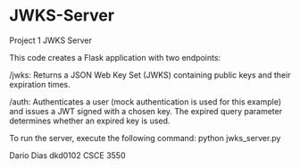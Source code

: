 # JWKS-Server
Project 1 JWKS Server


This code creates a Flask application with two endpoints:

/jwks: Returns a JSON Web Key Set (JWKS) containing public keys and their expiration times.


/auth: Authenticates a user (mock authentication is used for this example) and issues a JWT signed with a chosen key. The expired query parameter determines whether an expired key is used.


To run the server, execute the following command:
    python jwks_server.py


Dario Dias 
dkd0102
CSCE 3550
